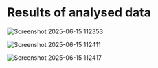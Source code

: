 # Results of analysed data

![Screenshot 2025-06-15 112353](https://github.com/user-attachments/assets/6c9f6384-de6e-48cc-ab70-dda978284c5c)

![Screenshot 2025-06-15 112411](https://github.com/user-attachments/assets/692035c9-f367-46ce-9dc0-f17df4d42950)

![Screenshot 2025-06-15 112417](https://github.com/user-attachments/assets/1f9ef9b2-3bd2-4ef1-8de3-0db983c9ba0b)

